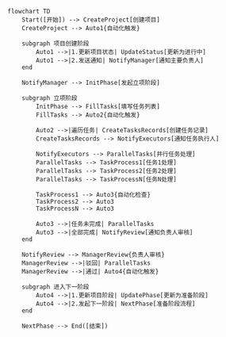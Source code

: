 <!--
 * @Author: shanlonglong danlonglong@weimiao.cn
 * @Date: 2024-12-27 17:45:01
 * @LastEditors: shanlonglong danlonglong@weimiao.cn
 * @LastEditTime: 2024-12-27 17:50:06
 * @FilePath: \dingding_golang\project-phase-flow.md
 * @Description: 这是默认设置,请设置`customMade`, 打开koroFileHeader查看配置 进行设置: https://github.com/OBKoro1/koro1FileHeader/wiki/%E9%85%8D%E7%BD%AE
-->
```mermaid
flowchart TD
    Start([开始]) --> CreateProject[创建项目]
    CreateProject --> Auto1{自动化触发}
    
    subgraph 项目创建阶段
        Auto1 -->|1.更新项目状态| UpdateStatus[更新为进行中]
        Auto1 -->|2.发送通知| NotifyManager[通知主要负责人]
    end
    
    NotifyManager --> InitPhase[发起立项阶段]
    
    subgraph 立项阶段
        InitPhase --> FillTasks[填写任务列表]
        FillTasks --> Auto2{自动化触发}
        
        Auto2 -->|遍历任务| CreateTasksRecords[创建任务记录]
        CreateTasksRecords --> NotifyExecutors[通知任务执行人]
        
        NotifyExecutors --> ParallelTasks[并行任务处理]
        ParallelTasks --> TaskProcess1[任务1处理]
        ParallelTasks --> TaskProcess2[任务2处理]
        ParallelTasks --> TaskProcessN[任务N处理]
        
        TaskProcess1 --> Auto3{自动化检查}
        TaskProcess2 --> Auto3
        TaskProcessN --> Auto3
        
        Auto3 -->|任务未完成| ParallelTasks
        Auto3 -->|全部完成| NotifyReview[通知负责人审核]
    end
    
    NotifyReview --> ManagerReview{负责人审核}
    ManagerReview -->|驳回| ParallelTasks
    ManagerReview -->|通过| Auto4{自动化触发}
    
    subgraph 进入下一阶段
        Auto4 -->|1.更新项目阶段| UpdatePhase[更新为准备阶段]
        Auto4 -->|2.发起下一阶段| NextPhase[准备阶段流程]
    end
    
    NextPhase --> End([结束])
```
